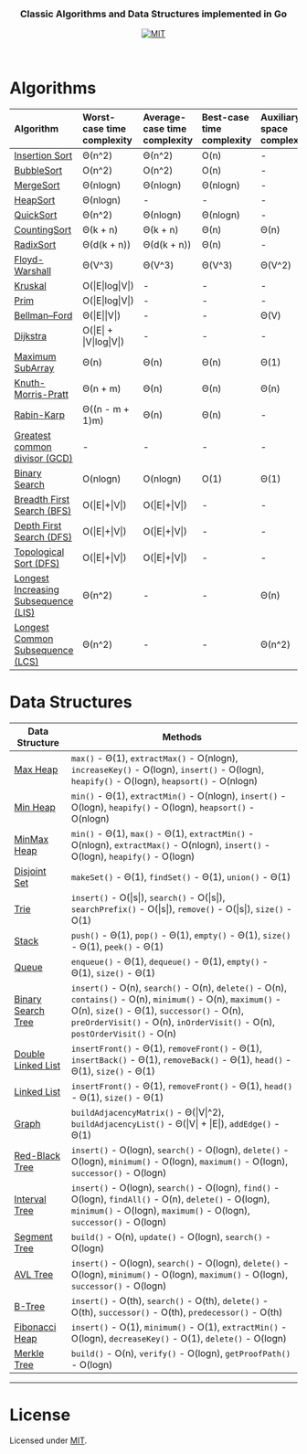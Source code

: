 <br />
<br />

<div align="center">

<h3>Classic Algorithms and Data Structures implemented in Go</h3>

[![MIT](https://img.shields.io/dub/l/vibe-d.svg)](https://github.com/alexprut/galgo/blob/master/LICENSE)


</div>
<br />

Algorithms
==========

|Algorithm|Worst-case time complexity|Average-case time complexity|Best-case time complexity|Auxiliary space complexity|
|:---|:---|:---|:---|:---|
|[Insertion Sort](https://github.com/alexprut/galgo/algorithms/sorting/insertion_sort.go)|Θ(n^2)|Θ(n^2)|O(n)|-|
|[BubbleSort](https://github.com/alexprut/galgo/algorithms/sorting/bubble_sort.go)|O(n^2)|O(n^2)|O(n)|-|
|[MergeSort](https://github.com/alexprut/galgo/algorithms/sorting/merge_sort.go)|Θ(nlogn)|Θ(nlogn)|Θ(nlogn)|-|
|[HeapSort](https://github.com/alexprut/galgo/datastructures/max_heap.go#L82)|Θ(nlogn)|-|-|-|
|[QuickSort](https://github.com/alexprut/galgo/algorithms/sorting/quick_sort.go)|Θ(n^2)|Θ(nlogn)|Θ(nlogn)|-|
|[CountingSort](https://github.com/alexprut/galgo/algorithms/sorting/counting_sort.go)|Θ(k + n)|Θ(k + n)|Θ(n)|Θ(n)|
|[RadixSort](https://github.com/alexprut/galgo/algorithms/sorting/radix_sort.go)|Θ(d(k + n))|Θ(d(k + n))|Θ(n)|-|
|[Floyd-Warshall](https://github.com/alexprut/galgo/algorithms/graph/floyd_warshall.go)|Θ(V^3)|Θ(V^3)|Θ(V^3)|Θ(V^2)|
|[Kruskal](https://github.com/alexprut/galgo/algorithms/graph/mst/kruskal.go)|O(\|E\|log\|V\|)|-|-|-|
|[Prim](https://github.com/alexprut/galgo/algorithms/graph/mst/prim.go)|O(\|E\|log\|V\|)|-|-|-|
|[Bellman–Ford](https://github.com/alexprut/galgo/algorithms/graph/bellman_ford.go)|Θ(\|E\|\|V\|)|-|-|Θ(V)|
|[Dijkstra](https://github.com/alexprut/galgo/algorithms/graph/dijkstra.go)|O(\|E\| + \|V\|log\|V\|)|-|-|-|
|[Maximum SubArray](https://github.com/alexprut/galgo/algorithms/maximum_sub_array.go)|Θ(n)|Θ(n)|Θ(n)|Θ(1)|
|[Knuth-Morris-Pratt](https://github.com/alexprut/galgo/algorithms/knuth_morris_pratt.go)|Θ(n + m)|Θ(n)|Θ(n)|Θ(n)|
|[Rabin-Karp](https://github.com/alexprut/galgo/algorithms/RabinKarp.go)|Θ((n - m + 1)m)|Θ(n)|Θ(n)|-|
|[Greatest common divisor (GCD)](https://github.com/alexprut/galgo/algorithms/math/math.go#L13)|-|-|-|-|
|[Binary Search](https://github.com/alexprut/galgo/algorithms/search/binary_search.go)|O(nlogn)|O(nlogn)|O(1)|Θ(1)|
|[Breadth First Search (BFS)](https://github.com/alexprut/galgo/algorithms/search/breadth_first_search.go#L43)|O(\|E\|+\|V\|)|O(\|E\|+\|V\|)|-|-|
|[Depth First Search (DFS)](https://github.com/alexprut/galgo/algorithms/search/depth_first_search.go#L10)|O(\|E\|+\|V\|)|O(\|E\|+\|V\|)|-|-|
|[Topological Sort (DFS)](https://github.com/alexprut/galgo/algorithms/search/depth_first_search.go#L91)|O(\|E\|+\|V\|)|O(\|E\|+\|V\|)|-|-|
|[Longest Increasing Subsequence (LIS)](https://github.com/alexprut/galgo/utils.go#L98)|Θ(n^2)|-|-|Θ(n)|
|[Longest Common Subsequence (LCS)](https://github.com/alexprut/galgo/utils.go#L128)|Θ(n^2)|-|-|Θ(n^2)|

Data Structures
===============
|Data Structure|Methods|
|--------------|-------|
|[Max Heap](https://github.com/alexprut/galgo/datastructures/max_heap.go)|```max()``` - Θ(1), ```extractMax()``` - O(nlogn), ```increaseKey()``` - O(logn), ```insert()``` - O(logn), ```heapify()``` - O(logn), ```heapsort()``` - O(nlogn)|
|[Min Heap](https://github.com/alexprut/galgo/datastructures/min_heap.go)|```min()``` - Θ(1), ```extractMin()``` - O(nlogn), ```insert()``` - O(logn), ```heapify()``` - O(logn), ```heapsort()``` - O(nlogn)|
|[MinMax Heap](https://github.com/alexprut/galgo/datastructures/min_max_heap.go)|```min()``` - Θ(1), ```max()``` - Θ(1), ```extractMin()``` - O(nlogn), ```extractMax()``` - O(nlogn), ```insert()``` - O(logn), ```heapify()``` - O(logn)|
|[Disjoint Set](https://github.com/alexprut/galgo/datastructures/disjoint_set.go)|```makeSet()``` - Θ(1), ```findSet()``` - Θ(1), ```union()``` - Θ(1)|
|[Trie](https://github.com/alexprut/galgo/datastructures/trie.go)|```insert()``` - O(\|s\|), ```search()``` - O(\|s\|), ```searchPrefix()``` - O(\|s\|), ```remove()``` - O(\|s\|), ```size()``` - O(1)|
|[Stack](https://github.com/alexprut/galgo/datastructures/stack.go)|```push()``` - Θ(1), ```pop()``` - Θ(1), ```empty()``` - Θ(1), ```size()``` - Θ(1), ```peek()``` - Θ(1)|
|[Queue](https://github.com/alexprut/galgo/datastructures/queue.go)|```enqueue()``` - Θ(1), ```dequeue()``` - Θ(1), ```empty()``` - Θ(1), ```size()``` - Θ(1)|
|[Binary Search Tree](https://github.com/alexprut/galgo/datastructures/binary_search_tree.go)|```insert()``` - O(n), ```search()``` - O(n), ```delete()``` - O(n), ```contains()``` - O(n), ```minimum()``` - O(n), ```maximum()``` - O(n), ```size()``` - Θ(1), ```successor()``` - O(n), ```preOrderVisit()``` - O(n), ```inOrderVisit()``` - O(n), ```postOrderVisit()``` - O(n)|
|[Double Linked List](https://github.com/alexprut/galgo/datastructures/double_linked_list.go)|```insertFront()``` - Θ(1), ```removeFront()``` - Θ(1), ```insertBack()``` - Θ(1), ```removeBack()``` - Θ(1), ```head()``` - Θ(1), ```size()``` - Θ(1)|
|[Linked List](https://github.com/alexprut/galgo/datastructures/linked_list.go)|```insertFront()``` - Θ(1), ```removeFront()``` - Θ(1), ```head()``` - Θ(1), ```size()``` - Θ(1)|
|[Graph](https://github.com/alexprut/galgo/datastructures/graph.go)|```buildAdjacencyMatrix()``` - Θ(\|V\|^2), ```buildAdjacencyList()``` - Θ(\|V\| + \|E\|), ```addEdge()``` - Θ(1)|
|[Red-Black Tree](https://github.com/alexprut/galgo/datastructures/red_black_tree.go)|```insert()``` - O(logn), ```search()``` - O(logn), ```delete()``` - O(logn), ```minimum()``` - O(logn), ```maximum()``` - O(logn), ```successor()``` - O(logn)|
|[Interval Tree](https://github.com/alexprut/galgo/datastructures/interval_tree.go)|```insert()``` - O(logn), ```search()``` - O(logn), ```find()``` - O(logn), ```findAll()``` - O(n), ```delete()``` - O(logn), ```minimum()``` - O(logn), ```maximum()``` - O(logn), ```successor()``` - O(logn)|
|[Segment Tree](https://github.com/alexprut/galgo/datastructures/segment_tree.go)|```build()``` - O(n), ```update()``` - O(logn), ```search()``` - O(logn)|
|[AVL Tree](https://github.com/alexprut/galgo/datastructures/avl_tree.go)|```insert()``` - O(logn), ```search()``` - O(logn), ```delete()``` - O(logn), ```minimum()``` - O(logn), ```maximum()``` - O(logn), ```successor()``` - O(logn)|
|[B-Tree](https://github.com/alexprut/galgo/datastructures/b_tree.go)|```insert()``` - O(th), ```search()``` - O(th), ```delete()``` - O(th), ```successor()``` - O(th), ```predecessor()``` - O(th)|
|[Fibonacci Heap](https://github.com/alexprut/galgo/datastructures/fibonacci_heap.go)|```insert()``` - O(1), ```minimum()``` - O(1), ```extractMin()``` - O(logn), ```decreaseKey()``` - O(1), ```delete()``` - O(logn)|
|[Merkle Tree](https://github.com/alexprut/galgo/datastructures/merkle_tree.go)|```build()``` - O(n), ```verify()``` - O(logn), ```getProofPath()``` - O(logn)|

---

License
=======
Licensed under [MIT](https://github.com/alexprut/galgo/blob/master/LICENSE).